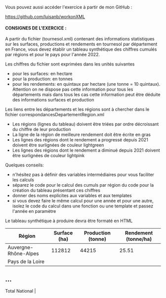 Vous pouvez aussi accéder l'exercice à partir de mon GitHub :

https://github.com/luisanb/workonXML


#### CONSIGNES DE L'EXERCICE :

A partir du fichier (tournesol.xml) contenant des informations statistiques sur les surfaces, productions et rendements en tournesol par département en France, vous devez établir un tableau synthétique des chiffres cumulés par régions et pour le pays pour l'année 2022.

Les chiffres du fichier sont exprimées dans les unités suivantes
- pour les surfaces: en hectare
- pour la production: en tonnes
- pour les rendements: en quintaux par hectare (une tonne = 10 quintaux). Attention on ne dispose pas cette information pour tous les départements mais dans tous les cas cette information peut être déduite des informations surfaces et production

Les liens entre les départements et les régions sont à chercher dans le fichier correspondancesDepartementRegion.xml

- Les régions (lignes du tableau) doivent être triées par ordre décroissant du chiffre de leur production
- La ligne de la région de meilleure rendement doit être écrite en gras
- Les lignes des régions dont le rendement a progressé depuis 2021 doivent être surlignées de couleur lightgreen
- Les lignes  des régions dont le rendement a diminué depuis 2021 doivent être surlignées de couleur lightpink

Quelques conseils:
- n'hésitez pas à définir des variables intermédiaires pour vous faciliter les calculs
- séparez le code pour le calcul des cumuls par région du code pour la création du tableau présentant ces chiffres
- donner des noms explicites aux variables et aux templates
- si vous devez faire le même calcul pour une année et pour une autre, isolez le code du calcul dans une fonction ou une template et passez l'année en paramètre

Le tableau synthétique à produire devra être formaté en HTML

Région               | Surface (ha) | Production (tonne) | Rendement (tonne/ha)
-------------------- | ------------ | ------------------ | ---------------------
Auvergne-Rhône-Alpes | 112812       | 44215              | 25.51
Pays de la Loire     |
...
-----------------
Total National       |
